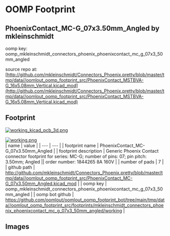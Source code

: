 # OOMP Footprint  
## PhoenixContact_MC-G_07x3.50mm_Angled  by mkleinschmidt  
  
oomp key: oomp_mkleinschmidt_connectors_phoenix_phoenixcontact_mc_g_07x3_50mm_angled  
  
source repo at: [http://github.com/mkleinschmidt/Connectors_Phoenix.pretty/blob/master/tmp/data//oomlout_oomp_footprint_src/PhoenixContact_MSTBVA-G_16x5.08mm_Vertical.kicad_mod](http://github.com/mkleinschmidt/Connectors_Phoenix.pretty/blob/master/tmp/data//oomlout_oomp_footprint_src/PhoenixContact_MSTBVA-G_16x5.08mm_Vertical.kicad_mod)  
## Footprint  
  
[![working_kicad_pcb_3d.png](working_kicad_pcb_3d_600.png)](working_kicad_pcb_3d.png)  
  
[![working.png](working_600.png)](working.png)  
| name | value | 
| --- | --- | 
| footprint name | PhoenixContact_MC-G_07x3.50mm_Angled | 
| footprint description | Generic Phoenix Contact connector footprint for series: MC-G; number of pins: 07; pin pitch: 3.50mm; Angled || order number: 1844265 8A 160V | 
| number of pads | 7 | 
| github path | http://github.com/mkleinschmidt/Connectors_Phoenix.pretty/blob/master/tmp/data//oomlout_oomp_footprint_src/PhoenixContact_MC-G_07x3.50mm_Angled.kicad_mod | 
| oomp key | oomp_mkleinschmidt_connectors_phoenix_phoenixcontact_mc_g_07x3_50mm_angled | 
| oomp bot github | https://github.com/oomlout/oomlout_oomp_footprint_bot/tree/main/tmp/data//oomlout_oomp_footprint_src/footprints/mkleinschmidt_connectors_phoenix_phoenixcontact_mc_g_07x3_50mm_angled/working | 
## Images  
